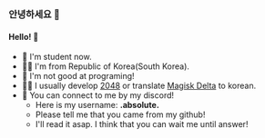### 안녕하세요 👋
#### Hello! 👋


- 🔭 I'm student now.
- 🙎‍♂️ I'm from Republic of Korea(South Korea).
- 🌱 I'm not good at programing!
- 👨‍💻 I usually develop [2048](https://github.com/project-dy/2048project/ "Let's go to my clone of 2048") or translate [Magisk Delta](https://huskydg.github.io/magisk-files/intro.html) to korean.
- 💬 You can connect to me by my discord!
  - Here is my username: __.absolute.__
  - Please tell me that you came from my github!
  - I'll read it asap. I think that you can wait me until answer!

